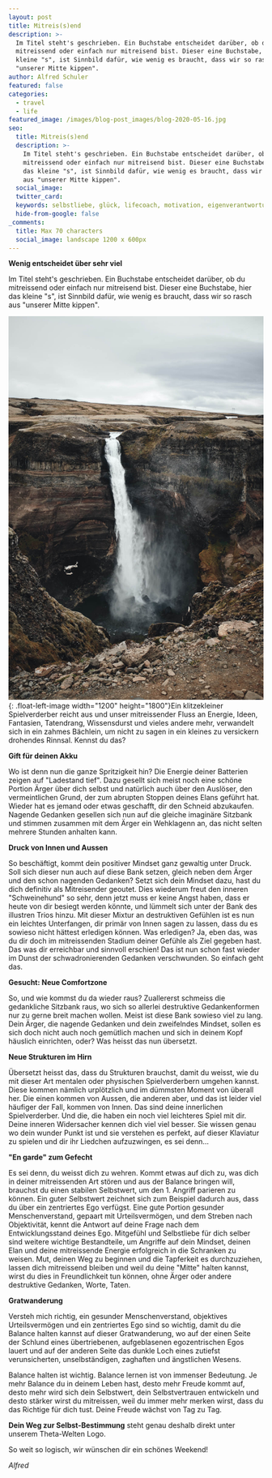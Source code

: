 ```yaml
---
layout: post
title: Mitreis(s)end
description: >-
  Im Titel steht's geschrieben. Ein Buchstabe entscheidet darüber, ob du
  mitreissend oder einfach nur mitreisend bist. Dieser eine Buchstabe, hier das
  kleine "s", ist Sinnbild dafür, wie wenig es braucht, dass wir so rasch aus
  "unserer Mitte kippen".
author: Alfred Schuler
featured: false
categories:
  - travel
  - life
featured_image: /images/blog-post_images/blog-2020-05-16.jpg
seo:
  title: Mitreis(s)end
  description: >-
    Im Titel steht's geschrieben. Ein Buchstabe entscheidet darüber, ob du
    mitreissend oder einfach nur mitreisend bist. Dieser eine Buchstabe, hier
    das kleine "s", ist Sinnbild dafür, wie wenig es braucht, dass wir so rasch
    aus "unserer Mitte kippen".
  social_image:
  twitter_card:
  keywords: selbstliebe, glück, lifecoach, motivation, eigenverantwortung, philosophie
  hide-from-google: false
_comments:
  title: Max 70 characters
  social_image: landscape 1200 x 600px
---
```

**Wenig entscheidet über sehr viel**

Im Titel steht's geschrieben. Ein Buchstabe entscheidet darüber, ob du mitreissend oder einfach nur mitreisend bist. Dieser eine Buchstabe, hier das kleine "s", ist Sinnbild dafür, wie wenig es braucht, dass wir so rasch aus "unserer Mitte kippen".

![](/images/blog-post_images/blog-2020-05-16.jpg){: .float-left-image width="1200" height="1800"}Ein klitzekleiner Spielverderber reicht aus und unser mitreissender Fluss an Energie, Ideen, Fantasien, Tatendrang, Wissensdurst und vieles andere mehr, verwandelt sich in ein zahmes Bächlein, um nicht zu sagen in ein kleines zu versickern drohendes Rinnsal. Kennst du das?

**Gift für deinen Akku**

Wo ist denn nun die ganze Spritzigkeit hin? Die Energie deiner Batterien zeigen auf "Ladestand tief". Dazu gesellt sich meist noch eine schöne Portion Ärger über dich selbst und natürlich auch über den Auslöser, den vermeintlichen Grund, der zum abrupten Stoppen deines Elans geführt hat. Wieder hat es jemand oder etwas geschafft, dir den Schneid abzukaufen. Nagende Gedanken gesellen sich nun auf die gleiche imaginäre Sitzbank und stimmen zusammen mit dem Ärger ein Wehklagenn an, das nicht selten mehrere Stunden anhalten kann.

**Druck von Innen und Aussen**

So beschäftigt, kommt dein positiver Mindset ganz gewaltig unter Druck. Soll sich dieser nun auch auf diese Bank setzen, gleich neben dem Ärger und den schon nagenden Gedanken? Setzt sich dein Mindset dazu, hast du dich definitiv als Mitreisender geoutet. Dies wiederum freut den inneren "Schweinehund" so sehr, denn jetzt muss er keine Angst haben, dass er heute von dir besiegt werden könnte, und lümmelt sich unter der Bank des illustren Trios hinzu. Mit dieser Mixtur an destruktiven Gefühlen ist es nun ein leichtes Unterfangen, dir primär von Innen sagen zu lassen, dass du es sowieso nicht hättest erledigen können. Was erledigen? Ja, eben das, was du dir doch im mitreissenden Stadium deiner Gefühle als Ziel gegeben hast. Das was dir erreichbar und sinnvoll erschien\! Das ist nun schon fast wieder im Dunst der schwadronierenden Gedanken verschwunden. So einfach geht das.

**Gesucht: Neue Comfortzone**

So, und wie kommst du da wieder raus? Zuallererst schmeiss die gedankliche Sitzbank raus, wo sich so allerlei destruktive Gedankenformen nur zu gerne breit machen wollen. Meist ist diese Bank sowieso viel zu lang. Dein Ärger, die nagende Gedanken und dein zweifelndes Mindset, sollen es sich doch nicht auch noch gemütlich machen und sich in deinem Kopf häuslich einrichten, oder? Was heisst das nun übersetzt.

**Neue Strukturen im Hirn**

Übersetzt heisst das, dass du Strukturen brauchst, damit du weisst, wie du mit dieser Art mentalen oder physischen Spielverderbern umgehen kannst. Diese kommen nämlich urplötzlich und im dümmsten Moment von überall her. Die einen kommen von Aussen, die anderen aber, und das ist leider viel häufiger der Fall, kommen von Innen. Das sind deine innerlichen Spielverderber. Und die, die haben ein noch viel leichteres Spiel mit dir. Deine inneren Widersacher kennen dich viel viel besser. Sie wissen genau wo dein wunder Punkt ist und sie verstehen es perfekt, auf dieser Klaviatur zu spielen und dir ihr Liedchen aufzuzwingen, es sei denn…

**"En garde" zum Gefecht**

Es sei denn, du weisst dich zu wehren. Kommt etwas auf dich zu, was dich in deiner mitreissenden Art stören und aus der Balance bringen will, brauchst du einen stabilen Selbstwert, um den 1. Angriff parieren zu können. Ein guter Selbstwert zeichnet sich zum Beispiel dadurch aus, dass du über ein zentriertes Ego verfügst. Eine gute Portion gesunder Menschenverstand, gepaart mit Urteilsvermögen, und dem Streben nach Objektivität, kennt die Antwort auf deine Frage nach dem Entwicklungsstand deines Ego. Mitgefühl und Selbstliebe für dich selber sind weitere wichtige Bestandteile, um Angriffe auf dein Mindset, deinen Elan und deine mitreissende Energie erfolgreich in die Schranken zu weisen. Mut, deinen Weg zu beginnen und die Tapferkeit es durchzuziehen, lassen dich mitreissend bleiben und weil du deine "Mitte" halten kannst, wirst du dies in Freundlichkeit tun können, ohne Ärger oder andere destruktive Gedanken, Worte, Taten.

**Gratwanderung**

Versteh mich richtig, ein gesunder Menschenverstand, objektives Urteilsvermögen und ein zentriertes Ego sind so wichtig, damit du die Balance halten kannst auf dieser Gratwanderung, wo auf der einen Seite der Schlund eines übertriebenen, aufgeblasenen egozentrischen Egos lauert und auf der anderen Seite das dunkle Loch eines zutiefst verunsicherten, unselbständigen, zaghaften und ängstlichen Wesens.

Balance halten ist wichtig. Balance lernen ist von immenser Bedeutung. Je mehr Balance du in deinem Leben hast, desto mehr Freude kommt auf, desto mehr wird sich dein Selbstwert, dein Selbstvertrauen entwickeln und desto stärker wirst du mitreissen, weil du immer mehr merken wirst, dass du das Richtige für dich tust. Deine Freude wächst von Tag zu Tag.

**Dein Weg zur Selbst-Bestimmung** steht genau deshalb direkt unter unserem Theta-Welten Logo.

So weit so logisch, wir wünschen dir ein schönes Weekend\!

*Alfred*
